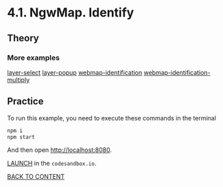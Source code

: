 # 4.1. NgwMap. Identify

## Theory

### More examples

[layer-select](https://code.nextgis.com/demo-examples-ngw-layer-select)
[layer-popup](https://code.nextgis.com/demo-examples-ngw-layer-popup)
[webmap-identification](https://code.nextgis.com/demo-examples-webmap-identification)
[webmap-identification-multiply](https://code.nextgis.com/demo-examples-webmap-identification-multiply)

## Practice

To run this example, you need to execute these commands in the terminal

```bash
npm i
npm start
```

And then open [http://localhost:8080](http://localhost:8080).

[LAUNCH](https://githubbox.com/nextgis/ngf-tutorial/tree/master/tutorials/4_3_ngwmap_identify) in the `codesandbox.io`.

[BACK TO CONTENT](../../README.md)

